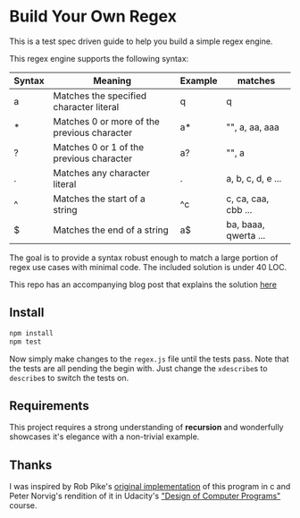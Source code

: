 # Build Your Own Regex
This is a test spec driven guide to help you build a simple regex engine.

This regex engine supports the following syntax:

| Syntax | Meaning | Example | matches |
|--------|---------|---------|---------|
| a | Matches the specified character literal | q | q |
| * | Matches 0 or more of the previous character | a* | "", a, aa, aaa  |
| ? | Matches 0 or 1 of the previous character | a? | "", a |
| . | Matches any character literal | . | a, b, c, d, e ... |
| ^ | Matches the start of a string | ^c | c, ca, caa, cbb ... |
| $ | Matches the end of a string | a$ | ba, baaa, qwerta ... |

The goal is to provide a syntax robust enough to match a large portion of regex use cases with minimal code. The included solution is under 40 LOC.

This repo has an accompanying blog post that explains the solution [here](https://nickdrane.com/build-your-own-regex/)

## Install

```js
npm install
npm test
```

Now simply make changes to the `regex.js` file until the tests pass. Note that the tests are all pending the begin with. Just change the `xdescribe`s to `describe`s to switch the tests on.

## Requirements

This project requires a strong understanding of __recursion__ and wonderfully showcases it's elegance with a non-trivial example.

## Thanks

 I was inspired by Rob Pike's [original implementation](https://www.cs.princeton.edu/courses/archive/spr09/cos333/beautiful.html) of this program in c and Peter Norvig's rendition of it in Udacity's ["Design of Computer Programs"](https://www.udacity.com/course/design-of-computer-programs--cs212) course.
